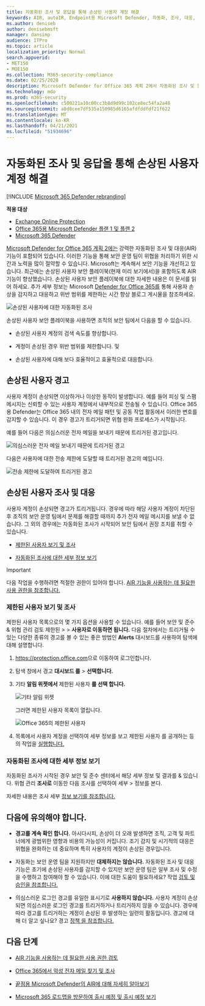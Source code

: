 ```yaml
---
title: 자동화된 조사 및 응답을 통해 손상된 사용자 계정 해결
keywords: AIR, autoIR, Endpoint용 Microsoft Defender, 자동화, 조사, 대응, 수정, 위협, 고급, 위협, 보호, 손상
ms.author: deniseb
author: denisebmsft
manager: dansimp
audience: ITPro
ms.topic: article
localization_priority: Normal
search.appverid:
- MET150
- MOE150
ms.collection: M365-security-compliance
ms.date: 02/25/2020
description: Microsoft Defender for Office 365 계획 2에서 자동화된 조사 및 응답 기능을 통해 손상된 사용자 계정을 검색하고 처리하는 프로세스를 빠르게 진행하는 방법을 학습합니다.
ms.technology: mdo
ms.prod: m365-security
ms.openlocfilehash: c500221a10c00cc3b8d9d99c102ce8ec54fa2a48
ms.sourcegitcommit: a8d8cee7df535a150985d6165afdfddfdf21f622
ms.translationtype: MT
ms.contentlocale: ko-KR
ms.lasthandoff: 04/21/2021
ms.locfileid: "51934696"
---
```

# <a name="address-compromised-user-accounts-with-automated-investigation-and-response"></a>자동화된 조사 및 응답을 통해 손상된 사용자 계정 해결

[!INCLUDE [Microsoft 365 Defender rebranding](../includes/microsoft-defender-for-office.md)]

**적용 대상**
- [Exchange Online Protection](exchange-online-protection-overview.md)
- [Office 365용 Microsoft Defender 플랜 1 및 플랜 2](defender-for-office-365.md)
- [Microsoft 365 Defender](../defender/microsoft-365-defender.md)


[Microsoft Defender for Office 365 계획 2에는](defender-for-office-365.md#microsoft-defender-for-office-365-plan-1-and-plan-2) 강력한 자동화된 조사 및 대응(AIR) 기능이 포함되어 있습니다. [](office-365-air.md) 이러한 기능을 통해 보안 운영 팀이 위협을 처리하기 위한 시간과 노력을 많이 절약할 수 있습니다. Microsoft는 계속해서 보안 기능을 개선하고 있습니다. 최근에는 손상된 사용자 보안 플레이북(현재 미리 보기에서)을 포함하도록 AIR 기능이 향상했습니다. 손상된 사용자 보안 플레이북에 대한 자세한 내용은 이 문서를 읽어 하세요. 추가 세부 정보는 Microsoft [Defender for Office 365를](https://techcommunity.microsoft.com/t5/Security-Privacy-and-Compliance/Speed-up-time-to-detect-and-respond-to-user-compromise-and-limit/ba-p/977053) 통해 사용자 손상을 감지하고 대응하고 위반 범위를 제한하는 시간 향상 블로그 게시물을 참조하세요.

![손상된 사용자에 대한 자동화된 조사](/microsoft-365/media/office365atp-compduserinvestigation.jpg)

손상된 사용자 보안 플레이북을 사용하면 조직의 보안 팀에서 다음을 할 수 있습니다.

- 손상된 사용자 계정의 검색 속도를 향상합니다.

- 계정이 손상된 경우 위반 범위를 제한합니다. 및

- 손상된 사용자에 대해 보다 효율적이고 효율적으로 대응합니다.

## <a name="compromised-user-alerts"></a>손상된 사용자 경고

사용자 계정이 손상되면 이상하거나 이상한 동작이 발생합니다. 예를 들어 피싱 및 스팸 메시지는 신뢰할 수 있는 사용자 계정에서 내부적으로 전송될 수 있습니다. Office 365용 Defender는 Office 365 내의 전자 메일 패턴 및 공동 작업 활동에서 이러한 변호를 감지할 수 있습니다. 이 경우 경고가 트리거되면 위협 완화 프로세스가 시작됩니다.

예를 들어 다음은 의심스러운 전자 메일을 보내기 때문에 트리거된 경고입니다.

![의심스러운 전자 메일 보내기 때문에 트리거된 경고](/microsoft-365/media/office365atp-suspiciousemailsendalert.jpg)

다음은 사용자에 대한 전송 제한에 도달할 때 트리거된 경고의 예입니다.

![전송 제한에 도달하여 트리거된 경고](/microsoft-365/media/office365atp-sendinglimitreached.jpg)

## <a name="investigate-and-respond-to-a-compromised-user"></a>손상된 사용자 조사 및 대응

사용자 계정이 손상되면 경고가 트리거됩니다. 경우에 따라 해당 사용자 계정이 차단된 후 조직의 보안 운영 팀에서 문제를 해결할 때까지 추가 전자 메일 메시지를 보낼 수 없습니다. 그 외의 경우에는 자동화된 조사가 시작되어 보안 팀에서 권장 조치를 취할 수 있습니다.

- [제한된 사용자 보기 및 조사](#view-and-investigate-restricted-users)

- [자동화된 조사에 대한 세부 정보 보기](#view-details-about-automated-investigations)

> [!IMPORTANT]
> 다음 작업을 수행하려면 적절한 권한이 있어야 합니다. [AIR 기능을 사용하는 데 필요한 사용 권한을 참조합니다.](office-365-air.md#required-permissions-to-use-air-capabilities)

### <a name="view-and-investigate-restricted-users"></a>제한된 사용자 보기 및 조사

제한된 사용자 목록으로의 몇 가지 옵션을 사용할 수 있습니다. 예를 들어 보안 및 준수 & 위협 관리 검토  제한된 \>  \> **사용자로 이동하면 됩니다.** 다음 절차에서는 트리거될 수 있는 다양한 종류의 경고를 볼 수 있는 좋은 방법인 **Alerts** 대시보드를 사용하여 탐색에 대해 설명합니다.

1. <https://protection.office.com>으로 이동하여 로그인합니다.

2. 탐색 창에서 경고 **대시보드 를** \> **선택합니다.**

3. 기타 **알림 위젯에서** 제한된 사용자 **를 선택 합니다.**

   ![기타 알림 위젯](/microsoft-365/media/office365atp-otheralertswidget.jpg)

   그러면 제한된 사용자 목록이 열립니다.

   ![Office 365의 제한된 사용자](/microsoft-365/media/office365atp-restrictedusers.jpg)

4. 목록에서 사용자 계정을 선택하여 세부 정보를 보고 제한된 사용자 를 공개하는 등의 작업을 [실행합니다.](removing-user-from-restricted-users-portal-after-spam.md)

### <a name="view-details-about-automated-investigations"></a>자동화된 조사에 대한 세부 정보 보기

자동화된 조사가 시작된 경우 보안 및 준수 센터에서 해당 세부 정보 및 결과를 & 있습니다. 위협 관리 **조사로** 이동한 다음 조사를 선택하여 세부 \> 정보를 본다.

자세한 내용은 조사 세부 [정보 보기를 참조합니다.](air-view-investigation-results.md)

## <a name="keep-the-following-points-in-mind"></a>다음에 유의해야 합니다.

- **경고를 계속 확인 합니다.** 아시다시피, 손상이 더 오래 발생하면 조직, 고객 및 파트너에게 광범위한 영향과 비용의 가능성이 커집니다. 조기 감지 및 시기적의 대응은 위협을 완화하는 데 중요하며 특히 사용자의 계정이 손상된 경우입니다.

- 자동화는 보안 운영 팀을 지원하지만 **대체하지는 않습니다.** 자동화된 조사 및 대응 기능은 초기에 손상된 사용자를 감지할 수 있지만 보안 운영 팀은 일부 조사 및 수정을 수행하고 참여해야 할 수 있습니다. 이에 대한 도움이 필요하세요? 작업 [검토 및 승인을 참조합니다.](air-review-approve-pending-completed-actions.md)

- 의심스러운 로그인 경고를 유일한 표시기로 **사용하지 않습니다.** 사용자 계정이 손상되면 의심스러운 로그인 경고를 트리거하거나 트리거하지 않을 수 있습니다. 경우에 따라 경고를 트리거하는 계정이 손상된 후 발생하는 일련의 활동입니다. 경고에 대해 더 알고 싶나요? 경고 [정책 을 참조합니다.](../../compliance/alert-policies.md)

## <a name="next-steps"></a>다음 단계

- [AIR 기능을 사용하는 데 필요한 사용 권한 검토](office-365-air.md#required-permissions-to-use-air-capabilities)

- [Office 365에서 악성 전자 메일 찾기 및 조사](investigate-malicious-email-that-was-delivered.md)

- [끝점용 Microsoft Defender의 AIR에 대해 자세히 알아보기](/windows/security/threat-protection/microsoft-defender-atp/automated-investigations)

- [Microsoft 365 로드맵을 방문하여 출시 예정 및 출시 예정 보기](https://www.microsoft.com/microsoft-365/roadmap?filters=)